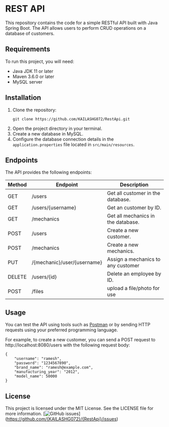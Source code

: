 # REST API

This repository contains the code for a simple RESTful API built with Java Spring Boot. The API allows users to perform CRUD operations on a database of customers.

## Requirements
To run this project, you will need:
- Java JDK 11 or later
- Maven 3.6.0 or later
- MySQL server

## Installation
1. Clone the repository:
   ```
   git clone https://github.com/KAILASHG072/RestApi.git
   ```
2. Open the project directory in your terminal.
3. Create a new database in MySQL.
4. Configure the database connection details in the `application.properties` file located in `src/main/resources`.

## Endpoints
The API provides the following endpoints:

| Method | Endpoint                    | Description                          |
| ------ | --------------------------- | ------------------------------------ |
| GET    | /users                      | Get all customer in the database.    |
| GET    | /users/{username}           | Get an customer by ID.               | 
| GET    | /mechanics                  | Get all mechanics in the database.   |
| POST   | /users                      | Create a new customer.               |
| POST   | /mechanics                  | Create a new mechanics.              |
| PUT    | /{mechanic}/user/{username} | Assign a mechanics to any customer   |
| DELETE | /users/{id}                 | Delete an employee by ID.            |
| POST   | /files                      | upload a file/photo for use          |

## Usage
You can test the API using tools such as [Postman](https://www.postman.com/) or by sending HTTP requests using your preferred programming language.

For example, to create a new customer, you can send a POST request to http://localhost:8080/users with the following request body:
```
{
    "username": "ramesh",
    "password": "1234567890",
    "brand_name": "ramesh@example.com",
    "manufacturing_year": "2012",
    "model_name": 50000
}
```



## License
This project is licensed under the MIT License. See the LICENSE file for more information.
[![GitHub issues](https://img.shields.io/github/issues/{KAILASHG072}/{RestApi})] (https://github.com/{KAILASHG072}/{RestApi}/issues)

